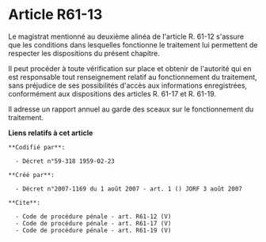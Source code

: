 # Article R61-13

Le magistrat mentionné au deuxième alinéa de l'article R. 61-12 s'assure que les conditions dans lesquelles fonctionne le
traitement lui permettent de respecter les dispositions du présent chapitre. 

Il peut procéder à toute vérification sur place et obtenir de l'autorité qui en est responsable tout renseignement relatif au
fonctionnement du traitement, sans préjudice de ses possibilités d'accès aux informations enregistrées, conformément aux
dispositions des articles R. 61-17 et R. 61-19. 

Il adresse un rapport annuel au garde des sceaux sur le fonctionnement du traitement.

**Liens relatifs à cet article**

	**Codifié par**:

	  - Décret n°59-318 1959-02-23

	**Créé par**:

	  - Décret n°2007-1169 du 1 août 2007 - art. 1 () JORF 3 août 2007

	**Cite**:

	  - Code de procédure pénale - art. R61-12 (V)
	  - Code de procédure pénale - art. R61-17 (V)
	  - Code de procédure pénale - art. R61-19 (V)

